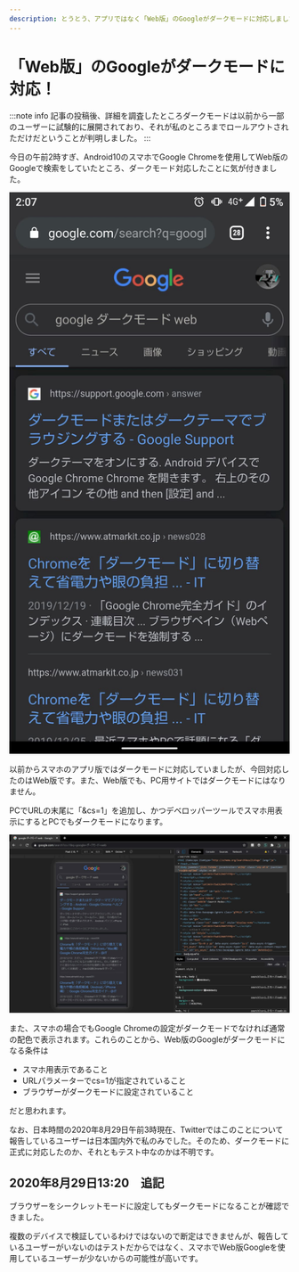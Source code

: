 ```yaml
---
description: とうとう、アプリではなく「Web版」のGoogleがダークモードに対応しました。
---
```


# 「Web版」のGoogleがダークモードに対応！

:::note info
記事の投稿後、詳細を調査したところダークモードは以前から一部のユーザーに試験的に展開されており、それが私のところまでロールアウトされただけだということが判明しました。
:::

今日の午前2時すぎ、Android10のスマホでGoogle Chromeを使用してWeb版のGoogleで検索をしていたところ、ダークモード対応したことに気が付きました。

![スクリーンショット](screenshot.jpg)

以前からスマホのアプリ版ではダークモードに対応していましたが、今回対応したのはWeb版です。また、Web版でも、PC用サイトではダークモードにはなりません。

PCでURLの末尾に「&cs=1」を追加し、かつデベロッパーツールでスマホ用表示にするとPCでもダークモードになります。

![スクリーンショット](screenshot2.jpg)

また、スマホの場合でもGoogle Chromeの設定がダークモードでなければ通常の配色で表示されます。これらのことから、Web版のGoogleがダークモードになる条件は

- スマホ用表示であること
- URLパラメーターでcs=1が指定されていること
- ブラウザーがダークモードに設定されていること

だと思われます。

なお、日本時間の2020年8月29日午前3時現在、Twitterではこのことについて報告しているユーザーは日本国内外で私のみでした。そのため、ダークモードに正式に対応したのか、それともテスト中なのかは不明です。

## 2020年8月29日13:20　追記

ブラウザーをシークレットモードに設定してもダークモードになることが確認できました。

複数のデバイスで検証しているわけではないので断定はできませんが、報告しているユーザーがいないのはテストだからではなく、スマホでWeb版Googleを使用しているユーザーが少ないからの可能性が高いです。
